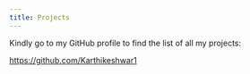 ```yaml
---
title: Projects
---
```


Kindly go to my GitHub profile to find the list of all my projects:

https://github.com/Karthikeshwar1

<br>
